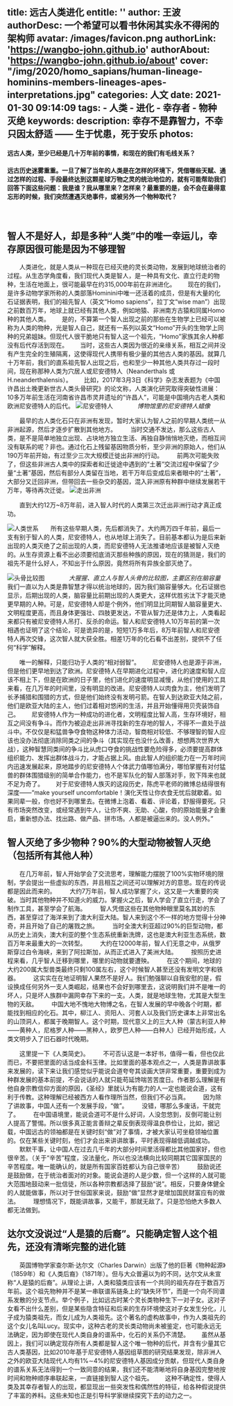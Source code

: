 title: 远古人类进化
entitle: ''
author: 王波
authorDesc: 一个希望可以看书休闲其实永不得闲的架构师
avatar: /images/favicon.png
authorLink: 'https://wangbo-john.github.io'
authorAbout: 'https://wangbo-john.github.io/about'
cover: "/img/2020/homo_sapians/human-lineage-hominins-members-lineages-apes-interpretations.jpg"
categories: 人文
date: 2021-01-30 09:14:09
tags:
    - 人类
    - 进化
    - 幸存者
    - 物种灭绝
keywords:
description: 幸存不是靠智力，不幸只因太舒适 —— 生于忧患，死于安乐
photos:
---
#### 远古人类，至少已经是几十万年前的事情，和现在的我们有毛线关系？

#### 远古历史迷雾重重。一旦了解了当年的人类是在怎样的环境下，凭借哪些天赋、通过怎样的过程、手段最终达到这颗星球万物之灵的统治地位的，就有可能帮助我们回答下面这些问题：我是谁？我从哪里来？怎样来？最重要的是，会不会在最得意忘形的时候，我们突然遭遇灭绝事件，或被另外一个物种取代？

&nbsp;
&nbsp;

## 智人不是好人，却是多种“人类”中的唯一幸运儿，幸存原因很可能是因为不够理智
　　人类进化，就是人类从一种现在已经灭绝的灵长类动物，发展到地球统治者的过程。从生态学角度看，我们现代人类是智人，是一种具有文化、直立行走的物种，生活在地面上，很可能最早在约315,000年前在非洲进化。
​　　现在的我们，是许多动物学家所称的人类部落Hominini中唯一还活着的成员，但是有大量的化石证据表明，我们的祖先智人（英文“Homo sapiens”，拉丁文“wise man”）出现之前数百万年，地球上就已经有其他人类，例如地猿、非洲南方古猿和同属Homo种的其他人类。
​　　是的，不算第一个智人出现之前的那些在生物学上已经可以被称为人类的物种，光是智人自己，就还有一系列以英文“Homo”开头的生物学上同种的兄弟姐妹。但现代人很干脆地只有智人这一个祖先，“Homo”家族其余人种都没有后代存活到现在。
​　　当时，这些古人类因为很近的亲缘关系，相互之间并没有产生完全的生殖隔离，这使得现代人携带有极少量的其他古人类的基因。就算几十万年前，我们的直系祖先智人出现之后，也和至少一种其他人类共存过一段时间，现在称那种人类为穴居人或尼安德特人（Neanderthals 或 H.neanderthalensis）。
​　　比如，2017年3月3日《科学》杂志发表题为《中国许昌出土晚更新世古人类头骨研究》的论文称，人类演化研究取得突破性进展：10多万年前生活在河南省许昌市灵井遗址的“许昌人”，可能是中国境内古老人类和欧洲尼安德特人的后代。
![尼安德特人](/img/2020/homo_sapians/博物馆里的尼安德塔人蜡像.jpg "尼安德特人")
​　　　　*博物馆里的尼安德特人蜡像*

　　最早的古人类化石只在非洲有发现，暂时大家认为智人之前的早期人类统一从非洲起源，然后才逐步扩散到其他地方。
　　当时交通不发达，那么这些古人类，是不是简单地独立出现、占块地方独立生活、再独自静悄悄地灭绝，而相互间没有联系的呢？非也。通过化石上残留基因物质分析，至少非洲的原始人，他们从190万年前开始，有过至少三次大规模迁徙出非洲的行动。
　　前两次可能失败了，但这些非洲古人类中的探索者和迁徙途中遇到的“土著”交流过程中保留了少量“土著”基因，然后有部分人类留在当地，若干万年后变成后来者眼中的“土著”，大部分又迁回非洲，但带回去一些杂交的基因，混入非洲原有种群中继续发展若干万年，等待再次迁徙。
![走出非洲](/img/2020/homo_sapians/出走归来.jpg "走出非洲")

　　直到大约12万~8万年前，进入智人时代的人类第三次迁出非洲行动才真正成功。

![人类世系](/img/2020/homo_sapians/人类血统.jpg "智人和其他人类")
​　　所有这些早期人类，先后都消失了。大约两万四千年前，最后一支有别于智人的人类，尼安德特人，也从地球上消失了。目前基本都认为是后来新出现的人类灭绝了之前出现的人类，而尼安德特人无法推诿地应该是被智人灭绝的。从生存资源上看不出必须要彻底消灭那些种族的原因，现在的猜测是，我们的祖先不是什么好人，不知出于什么原因，竟然将所有异族全部灭绝了。

![头骨比较图](/img/2020/homo_sapians/大猩猩、直立人与智人头骨的比较图.jpg "头骨比较图")
​　　​　　​*大猩猩、直立人与智人头骨的比较图，主要区别在脑容量*
​　　我们一直以为人类是靠智慧才得以统治地球的，因为我们脑容量够大。化石证据也显示，后期出现的人类，脑容量比前期出现的人类更大，这样优胜劣汰下才能灭绝更早期的人种。可是，尼安德特人却是个例外，他们明显比同期智人脑容量更大、文明程度更高，而且身体更强壮、四肢更发达，不管从智力还是体力上，人类看起来都只有被尼安德特人吊打、反杀的命运。智人和尼安德特人10万年前的第一次相遇也证明了这个结论，可是诡异的是，短短1万多年后，8万年前智人和尼安德特人再次交锋，这次智人就大获全胜。相差1万年的化石看不出差别，提供不了任何“科学”解释。

　　唯一的解释，只能归功于人类的“相对弱智”。
​　　尼安德特人也是源于非洲，但是他们更早地到达了欧洲。尼安德特人在早期进化过程中，进化的速度和智人应该不相上下，但是在欧洲的日子里，他们进化的速度明显减慢，从他们使用的工具来看，在几万年的时间里，没有明显的改进。尼安德特人以肉食为主，他们发明了长矛捕猎和围猎的方式，但是他们始终没有发明弓箭。在智人到达欧亚大陆之前，他们是欧亚大陆的主人，他们过着相对悠闲的生活，并且开始懂得用贝壳装饰自己。
​　　尼安德特人作为一种成功的进化者，文明程度比智人高，生存环境好，相互之间没有争斗。而作为被迫走出非洲寻找新的生存地的智人，不得不一直处于战斗中。不仅仅是和猛兽争夺食物这种体力活动，智商相对较低、不够理智的智人应该也没办法彻底消除同类之间的争斗（其实现在也没什么改善，想想两次世界大战），这种智慧同类间的争斗比从虎口夺食的挑战性要危险得多，必须要提高群体组织能力、发挥出群体战斗力，才能占据上风。由此智人的组织能力在一万年时间内迅速发展起来，原地踏步的尼安德特人个体武力值哪怕满分，哪怕掌握有对付猛兽的群体围猎级别的简单合作能力，也不是军队化的智人部落对手，败下阵来也就不足为奇了。
​　　对于尼安德特人族灭的这段历史，陈虎平老师的微博总结得很有深度——“make yourself uncomfortable！演化天性让你衣食无忧后就歇着。如果同辈一般，你也好不到哪里去。在微博上泡着、看着、评论着，舒服得要死。只有市场突然改变，或经常遇到牛人，让你不爽、无助、心酸，你的原始能量才会重启，重新想办法、找出路、做产品、拼市场。人都是被逼出来的。没人例外。”


## 智人灭绝了多少物种？90%的大型动物被智人灭绝（包括所有其他人种）

　　在几万年前，智人开始学会了交流思考，理解能力摆脱了100%实物环境的限制，学会提出一些虚拟的东西，并且相互之间还可以理解对方的意思。现在的传说都是因此而来的。
　　大约7万年前，智人成功掌握了火，这又是一大重要的突破。当时其他物种并不知道火的威力。掌握火之后，智人学会了直立行走，学会了制作工具，甚至学会了航海。
　　智人凭借这些在其他物种眼里莫名其妙的东西，甚至穿过了海洋来到了澳大利亚大陆。智人来到这个不一样的地方觉得十分神奇，并且开始了自己的屠戮之旅。
　　当时全澳大利亚超过90%的巨型动物，都从历史上消失，澳大利亚的整个生态系统重新洗牌，这也是澳大利亚生态系统，数百万年来最重大的一次转型。
　　大约在12000年前，智人们无意之中，从俄罗斯穿过白令海峡，来到了阿拉斯加，从而正式进入了美洲大陆。
　　按照历史进程来看，几乎智人迁移到哪里，哪里的动物就要遭殃。
　　在这个期间，地球的大约200属大型兽类最终只剩100属左右，这个时候智人甚至还没有发明文字和铁器。
　　这实实在在地证明智人果然不是好人。我们勉强聊以自我安慰的是，假设换成任何另外一支人类崛起，结果也不会好到哪里去，这说明我们并不是唯一的坏人，只是坏人族群中漏网幸存下来的一支。人类，就是地球生物，尤其是大型生物的天敌。
　　中国大地不愧地大物博之名，在智人发展的早中晚各个时期，都能找到相应的化石。其中，柳江人、资阳人、河套人以及我们历史课本上非常出名的山顶洞人，都属于晚期智人。这个时期，现代意义上的三大人种（蒙古利亚人种——黄种人，尼格罗人种——黑种人，欧罗巴人种——白种人）已经开始形成，人类文明步入了旧石器时代晚期。

　　这里提一下《人类简史》。
　　不可否认这是一本好书，值得一看，但也仅此而已，不要把里面的话当成金科玉律。比如里面的基本观点之一，人类是靠讲故事来发展的，读下来让我们感觉似乎能说会道夸夸其谈画大饼非常重要，重要到成为种群发展的基本前提，不会说话的人就只能苟延馋喘苦苦度日。作者那么理解是有他自身宗教信仰方面的原因，《圣经》里就认为有能力的人一定也能说会道，这有利于传教。这种理解已经被西方人看作理所当然，但我们不必当真。
　　因为除了讲故事，中国人还有一个发展手段，“做”。
　　没错，哪那么多废话，干就完了。
　　在中国语境里，能说会道可不是什么好词，人没忽悠到，反倒可能让别人提高了警惕。所以很多真正能言善辩之辈反倒表现得温良恭俭让，比如，据记载，中国远古的领袖都是在关键时刻“做”对了事情，才被大家认可坐稳领袖位置的。仅在某些关键时刻，他们才会出来讲讲故事，平时表现得越低调越成功。
　　默默干事，让中国人在过去几千年的大部分时间里活得都比其他国家好，但也很辛苦。（关于“辛苦”程度，没法量化，所以也没法横向比较同期其它国家国民的辛苦程度。唯一能确认的，就是所有国家百姓都认为自己很辛苦）
　　鼓励说还是鼓励做，在于统治者面对的对象。能说会道的人是少数，但一个这样的人就可能大范围地鼓动来一批信徒，所以各种宗教都选择了鼓励“说”。相反，只要身体健全的人就能做事，所以对于世俗国家来说，鼓励“做”显然才是增加国民财富应有的做法。
　　理想情况下，既能讲故事，又能干，那就无敌了。只是恐怕绝大多数人都无法做到。


## 达尔文没说过“人是猿的后裔”。只能确定智人这个祖先，还没有清晰完整的进化链

　　英国博物学家查尔斯·达尔文（Charles Darwin）出版了他的巨著《物种起源》（1859年）和《人类后裔》（1871年）。但与大众普遍以为的不同，达尔文从未宣称“人是猿的后裔”。从理论上讲，人类和猿类应该有一个共同的祖先存在于数百万年前。这个祖先物种并不是某一串联谱系链条上的“缺失环节”，而是一个向不同谱系发散的分支节点。举个例子，比如远古时某个灵长类物种生下一对子女。这对子女看不出什么差别，但是某些隐含特征和后来的生存环境使这对子女发生分化，儿子成为猿类祖先，而女儿成为人类祖先。这个著名的虚构故事中，作为人类祖先的这个女儿名叫Lucy。现实中，这种古老的灵长类动物尚未被鉴定，也可能永远无法确定，因为即使在现代人类自身的谱系中，化石的关系仍不清楚。
​　　虽然从基因上，我们可以确定现存所有人类都是智人这个唯一物种的后代，并含有少量其它古人类基因，比如2010年基于尼安德特人基因组草图的研究结果发现，除非洲人之外的欧亚大陆现代人均有1%∼4%的尼安德特人基因成分贡献，但现代人类自身的谱系关系无法得到一个一致同意的结果，我们还不能清晰地将自身基因完整地按时间和物种顺序串联起来，一直链接到智人这个祖先。
​　　这种不确定性，使得人类及其幸存者智人的出现，都显现出一些突发性和偶然性的特征，给各种假说提供了丰富的养料。这些未知也正是引导科学家继续探究下去的动力之一。
